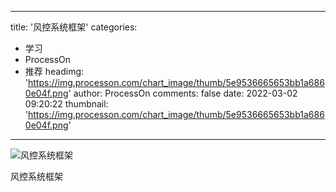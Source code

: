
---
title: '风控系统框架'
categories: 
 - 学习
 - ProcessOn
 - 推荐
headimg: 'https://img.processon.com/chart_image/thumb/5e9536665653bb1a6860e04f.png'
author: ProcessOn
comments: false
date: 2022-03-02 09:20:22
thumbnail: 'https://img.processon.com/chart_image/thumb/5e9536665653bb1a6860e04f.png'
---

<div>   
<img class="thumb" alt="风控系统框架" src="https://img.processon.com/chart_image/thumb/5e9536665653bb1a6860e04f.png" referrerpolicy="no-referrer">
<p>风控系统框架</p>  
</div>
            